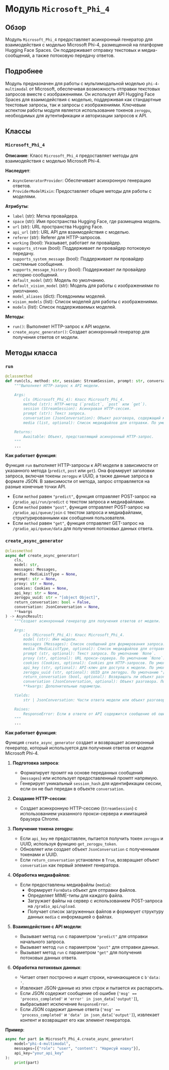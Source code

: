 # Модуль `Microsoft_Phi_4`

## Обзор

Модуль `Microsoft_Phi_4` предоставляет асинхронный генератор для взаимодействия с моделью Microsoft Phi-4, размещенной на платформе Hugging Face Spaces. Он поддерживает отправку текстовых и медиа-сообщений, а также потоковую передачу ответов.

## Подробнее

Модуль предназначен для работы с мультимодальной моделью `phi-4-multimodal` от Microsoft, обеспечивая возможность отправки текстовых запросов вместе с изображениями. Он использует API Hugging Face Spaces для взаимодействия с моделью, поддерживая как стандартные текстовые запросы, так и запросы с изображениями.
Ключевым аспектом работы модуля является использование токенов `zerogpu`, необходимых для аутентификации и авторизации запросов к API.

## Классы

### `Microsoft_Phi_4`

**Описание**: Класс `Microsoft_Phi_4` предоставляет методы для взаимодействия с моделью Microsoft Phi-4.

**Наследует**:
- `AsyncGeneratorProvider`: Обеспечивает асинхронную генерацию ответов.
- `ProviderModelMixin`: Предоставляет общие методы для работы с моделями.

**Атрибуты**:
- `label` (str): Метка провайдера.
- `space` (str): Имя пространства Hugging Face, где размещена модель.
- `url` (str): URL пространства Hugging Face.
- `api_url` (str): URL API для взаимодействия с моделью.
- `referer` (str): Referer для HTTP-запросов.
- `working` (bool): Указывает, работает ли провайдер.
- `supports_stream` (bool): Поддерживает ли провайдер потоковую передачу.
- `supports_system_message` (bool): Поддерживает ли провайдер системные сообщения.
- `supports_message_history` (bool): Поддерживает ли провайдер историю сообщений.
- `default_model` (str): Модель по умолчанию.
- `default_vision_model` (str): Модель для работы с изображениями по умолчанию.
- `model_aliases` (dict): Псевдонимы моделей.
- `vision_models` (list): Список моделей для работы с изображениями.
- `models` (list): Список поддерживаемых моделей.

**Методы**:
- `run()`: Выполняет HTTP-запрос к API модели.
- `create_async_generator()`: Создает асинхронный генератор для получения ответов от модели.

## Методы класса

### `run`

```python
@classmethod
def run(cls, method: str, session: StreamSession, prompt: str, conversation: JsonConversation, media: list = None):
    """Выполняет HTTP-запрос к API модели.

    Args:
        cls (Microsoft_Phi_4): Класс Microsoft_Phi_4.
        method (str): HTTP-метод (`predict`, `post` или `get`).
        session (StreamSession): Асинхровая HTTP-сессия.
        prompt (str): Текст запроса.
        conversation (JsonConversation): Объект разговора, содержащий метаданные сессии.
        media (list, optional): Список медиафайлов для отправки. По умолчанию `None`.

    Returns:
        Awaitable: Объект, представляющий асинхронный HTTP-запрос.
    """
    ...
```

**Как работает функция**:

Функция `run` выполняет HTTP-запросы к API модели в зависимости от указанного метода (`predict`, `post` или `get`). Она формирует заголовки запроса, включая токены `zerogpu` и UUID, а также данные запроса в формате JSON. В зависимости от метода, запрос отправляется на разные конечные точки API.

- Если `method` равен `"predict"`, функция отправляет POST-запрос на `/gradio_api/run/predict` с текстом запроса и медиафайлами.
- Если `method` равен `"post"`, функция отправляет POST-запрос на `/gradio_api/queue/join` с текстом запроса и медиафайлами, структурированными как сообщения пользователя.
- Если `method` равен `"get"`, функция отправляет GET-запрос на `/gradio_api/queue/data` для получения потоковых данных ответа.

### `create_async_generator`

```python
@classmethod
async def create_async_generator(
    cls,
    model: str,
    messages: Messages,
    media: MediaListType = None,
    prompt: str = None,
    proxy: str = None,
    cookies: Cookies = None,
    api_key: str = None,
    zerogpu_uuid: str = "[object Object]",
    return_conversation: bool = False,
    conversation: JsonConversation = None,
    **kwargs
) -> AsyncResult:
    """Создает асинхронный генератор для получения ответов от модели.

    Args:
        cls (Microsoft_Phi_4): Класс Microsoft_Phi_4.
        model (str): Имя модели.
        messages (Messages): Список сообщений для формирования запроса.
        media (MediaListType, optional): Список медиафайлов для отправки. По умолчанию `None`.
        prompt (str, optional): Текст запроса. По умолчанию `None`.
        proxy (str, optional): URL прокси-сервера. По умолчанию `None`.
        cookies (Cookies, optional): Cookies для HTTP-запросов. По умолчанию `None`.
        api_key (str, optional): API-ключ для доступа к модели. По умолчанию `None`.
        zerogpu_uuid (str, optional): UUID для zerogpu. По умолчанию "[object Object]".
        return_conversation (bool, optional): Возвращать ли объект разговора. По умолчанию `False`.
        conversation (JsonConversation, optional): Объект разговора. По умолчанию `None`.
        **kwargs: Дополнительные параметры.

    Yields:
        str | JsonConversation: Части ответа модели или объект разговора (если `return_conversation` равен `True`).

    Raises:
        ResponseError: Если в ответе от API содержится сообщение об ошибке.
    """
    ...
```

**Как работает функция**:

Функция `create_async_generator` создает и возвращает асинхронный генератор, который используется для получения ответов от модели Microsoft Phi-4.

1. **Подготовка запроса**:
   - Форматирует промпт на основе переданных сообщений (`messages`) или использует предоставленный промпт напрямую.
   - Генерирует уникальный `session_hash` для идентификации сессии, если он не был передан в объекте `conversation`.
   
2. **Создание HTTP-сессии**:
   - Создает асинхронную HTTP-сессию (`StreamSession`) с использованием указанного прокси-сервера и имитацией браузера Chrome.

3. **Получение токена zerogpu**:
   - Если `api_key` не предоставлен, пытается получить токен `zerogpu` и UUID, используя функцию `get_zerogpu_token`.
   - Обновляет или создает объект `JsonConversation` с полученными токенами и UUID.
   - Если `return_conversation` установлен в `True`, возвращает объект `conversation` как первый элемент генератора.
   
4. **Обработка медиафайлов**:
   - Если предоставлены медиафайлы (`media`):
     - Формирует `FormData` объект для отправки файлов.
     - Определяет MIME-типы для каждого файла.
     - Загружает файлы на сервер с использованием POST-запроса на `/gradio_api/upload`.
     - Получает список загруженных файлов и формирует структуру данных `media` с информацией о файлах.

5. **Взаимодействие с API модели**:
   - Вызывает метод `run` с параметром `"predict"` для отправки начального запроса.
   - Вызывает метод `run` с параметром `"post"` для отправки данных.
   - Вызывает метод `run` с параметром `"get"` для получения потоковых данных ответа.

6. **Обработка потоковых данных**:
   - Читает ответ построчно и ищет строки, начинающиеся с `b'data: '`.
   - Извлекает JSON-данные из этих строк и пытается их распарсить.
   - Если JSON содержит сообщение об ошибке (`'msg' == 'process_completed'` и `'error' in json_data['output']`), выбрасывает исключение `ResponseError`.
   - Если JSON содержит данные ответа (`'msg' == 'process_completed'` и `'data' in json_data['output']`), извлекает контент и возвращает его как элемент генератора.

**Пример**:

```python
async for part in Microsoft_Phi_4.create_async_generator(
    model="phi-4-multimodal",
    messages=[{"role": "user", "content": "Нарисуй кошку"}],
    api_key="your_api_key"
):
    print(part)